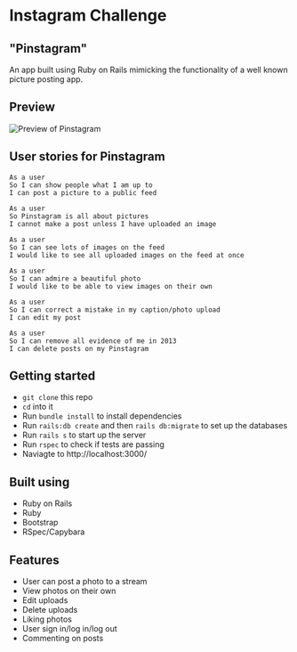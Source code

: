 Instagram Challenge
===================
## "Pinstagram"
An app built using Ruby on Rails mimicking the functionality of a well known picture posting app.

## Preview
![Preview of Pinstagram](./public/images/preview.gif)


## User stories for Pinstagram
```
As a user
So I can show people what I am up to
I can post a picture to a public feed

As a user 
So Pinstagram is all about pictures
I cannot make a post unless I have uploaded an image

As a user
So I can see lots of images on the feed
I would like to see all uploaded images on the feed at once

As a user
So I can admire a beautiful photo
I would like to be able to view images on their own 

As a user 
So I can correct a mistake in my caption/photo upload
I can edit my post

As a user
So I can remove all evidence of me in 2013
I can delete posts on my Pinstagram
```

## Getting started
* `git clone` this repo
* `cd` into it
* Run `bundle install` to install dependencies
* Run `rails:db create` and then `rails db:migrate` to set up the databases
* Run `rails s` to start up the server
* Run `rspec` to check if tests are passing
* Naviagte to http://localhost:3000/

## Built using
* Ruby on Rails
* Ruby
* Bootstrap
* RSpec/Capybara

## Features
* User can post a photo to a stream
* View photos on their own
* Edit uploads
* Delete uploads
* Liking photos
* User sign in/log in/log out
* Commenting on posts
